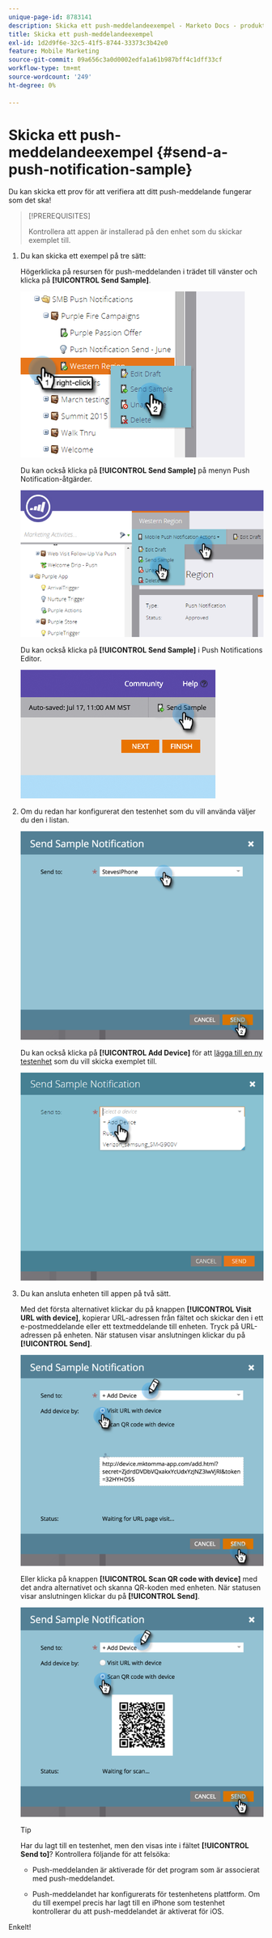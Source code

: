 ```yaml
---
unique-page-id: 8783141
description: Skicka ett push-meddelandeexempel - Marketo Docs - produktdokumentation
title: Skicka ett push-meddelandeexempel
exl-id: 1d2d9f6e-32c5-41f5-8744-33373c3b42e0
feature: Mobile Marketing
source-git-commit: 09a656c3a0d0002edfa1a61b987bff4c1dff33cf
workflow-type: tm+mt
source-wordcount: '249'
ht-degree: 0%

---
```


# Skicka ett push-meddelandeexempel {#send-a-push-notification-sample}

Du kan skicka ett prov för att verifiera att ditt push-meddelande fungerar som det ska!

>[!PREREQUISITES]
>
>Kontrollera att appen är installerad på den enhet som du skickar exemplet till.

1. Du kan skicka ett exempel på tre sätt:

   Högerklicka på resursen för push-meddelanden i trädet till vänster och klicka på **[!UICONTROL Send Sample]**.

   ![](assets/image2015-7-13-11-3a26-3a15.png)

   Du kan också klicka på **[!UICONTROL Send Sample]** på menyn Push Notification-åtgärder.

   ![](assets/image2015-7-13-11-3a28-3a37.png)

   Du kan också klicka på **[!UICONTROL Send Sample]** i Push Notifications Editor.

   ![](assets/image2015-7-20-13-3a29-3a3.png)

1. Om du redan har konfigurerat den testenhet som du vill använda väljer du den i listan.

   ![](assets/image2015-7-29-8-3a25-3a17.png)

   Du kan också klicka på **[!UICONTROL Add Device]** för att [lägga till en ny testenhet](/help/marketo/product-docs/mobile-marketing/push-notifications/adding-a-new-test-device.md) som du vill skicka exemplet till.

   ![](assets/image2015-7-13-11-3a34-3a21.png)

1. Du kan ansluta enheten till appen på två sätt.

   Med det första alternativet klickar du på knappen **[!UICONTROL Visit URL with device]**, kopierar URL-adressen från fältet och skickar den i ett e-postmeddelande eller ett textmeddelande till enheten. Tryck på URL-adressen på enheten. När statusen visar anslutningen klickar du på **[!UICONTROL Send]**.

   ![](assets/image2015-7-29-8-3a29-3a18.png)

   Eller klicka på knappen **[!UICONTROL Scan QR code with device]** med det andra alternativet och skanna QR-koden med enheten. När statusen visar anslutningen klickar du på **[!UICONTROL Send]**.

   ![](assets/image2015-7-29-8-3a31-3a20.png)

   >[!TIP]
   >
   >Har du lagt till en testenhet, men den visas inte i fältet **[!UICONTROL Send to]**? Kontrollera följande för att felsöka:
   >
   >* Push-meddelanden är aktiverade för det program som är associerat med push-meddelandet.
   >
   >* Push-meddelandet har konfigurerats för testenhetens plattform. Om du till exempel precis har lagt till en iPhone som testenhet kontrollerar du att push-meddelandet är aktiverat för iOS.

Enkelt!
